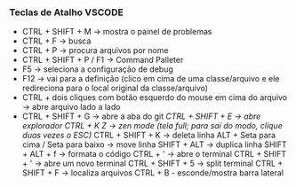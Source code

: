 ### Teclas de Atalho VSCODE

* CTRL + SHIFT + M -> mostra o painel de problemas
* CTRL + F -> busca
* CTRL + P -> procura arquivos por nome
* CTRL + SHIFT + P / F1 -> Command Palleter
* F5 -> seleciona a configuração de debug
* F12 -> vai para a definição (clico em cima de uma classe/arquivo e ele redireciona para o local original da classe/arquivo)
* CTRL + dois cliques com botão esquerdo do mouse em cima do arquivo -> abre arquivo lado a lado
* CTRL + SHIFT + G -> abre a aba do git
*CTRL + SHIFT + E -> abre explorador*
_CTRL + K Z -> zen mode (tela full; para sai do modo, clique duas vezes o ESC)_
CTRL + SHIFT + K -> deleta linha
ALT + Seta para cima / Seta para baixo -> move linha
SHIFT + ALT -> duplica linha
SHIFT + ALT + f -> formata o código
CTRL + ' -> abre o terminal
CTRL + SHIFT + ' -> abre um novo terminal
CTRL + SHIFT + 5 -> split terminal
CTRL + SHIFT + F -> localiza arquivos
CTRL + B - esconde/mostra barra lateral




